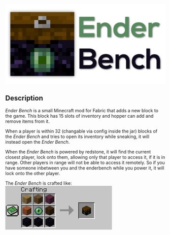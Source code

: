 ![png](https://raw.githubusercontent.com/legoatoom/EnderBench/master/src/main/resources/assets/enderbench/logo.png)

## Description
_Ender Bench_ is a small Minecraft mod for Fabric that adds a new block to the game.
This block has 15 slots of inventory and hopper can add and remove items from it.

When a player is within 32 (changable via config inside the jar) blocks of the _Ender Bench_ and tries to open its inventory while sneaking, it will instead open the _Ender Bench_.

When the _Ender Bench_ is powered by redstone, it will find the current closest player, lock onto them, allowing only that player to access it, if it is in range. Other players in range will not be able to access it remotely. So if you have someone inbetween you and the enderbench while you power it, it will lock onto the other player.

The _Ender Bench_ is crafted like:\
![png](https://raw.githubusercontent.com/legoatoom/EnderBench/master/images/crafting_recipe.png)
